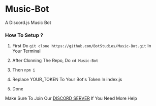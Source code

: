 # Music-Bot
A Discord.js Music Bot

### How To Setup ?


1. First Do `git clone https://github.com/BotStudios/Music-Bot.git` In Your Terminal


2. After Clonning The Repo, Do `cd Music-Bot`


3. Then `npm i`


4. Replace YOUR_TOKEN To Your Bot's Token In index.js


5. Done

Make Sure To Join Our [DISCORD SERVER](https://discord.gg/s56rMHNwhC) If You Need More Help
